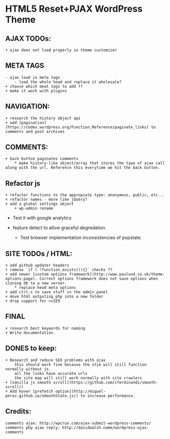 #  HTML5 Reset+PJAX WordPress Theme

## AJAX TODOs:
	+ ajax does not load properly in theme customizer

## META TAGS
	- ajax load in meta tags
		- load the whole head and replace it wholesale?
	+ choose which meat tags to add ??
	+ make it work with plugins

## NAVIGATION:
	+ research the history object api
	+ add [pagination](https://codex.wordpress.org/Function_Reference/paginate_links) to comments and post archives

## COMMENTS:
	+ back button paginates comments 
		* make history-like object/array that stores the type of ajax call along with the url. Reference this everytime we hit the back button.

## Refactor js
	+ refactor functions to the appropiate type: anonymous, public, etc...
	+ refactor names - more like jQuery?
	+ add a global settings object
		+ wp-admin rename

- Test it with google analytics

- feature detect to allow graceful degredation.
	+ Test browser implementation inconsistencies of popstate.


## SITE TODOs / HTML:
	+ add github updater headers
	+ remove `if ( !function_exists()){}` checks ??
	+ add newer [custom options framework](http://www.paulund.co.uk/theme-options-page). Current options framework does not save options when cloning db to a new server.
		* replace head meta options
	+ add ctrl-s to save stuff in the admin panel
	+ move html outputing php into a new folder
	+ drop support for <=IE9

## FINAL
	+ research best keywords for naming
	+ Write documentation.


## DONES to keep:
	+ Research and reduce SEO problems with ajax
		this should work fine because the stie will still function normally without js. 
		all the links have accurate urls
		the site map will still work normally with site crawlers 
	+ [vanilla js smooth scroll](https://github.com/cferdinandi/smooth-scroll/) 
	+ Add hover [prefetch option](http://miguel-perez.github.io/smoothState.js/) to increase performance.


## Credits:
	comments ajax: http://wpcrux.com/ajax-submit-wordpress-comments/
	comments php ajax reply: http://davidwalsh.name/wordpress-ajax-comments

